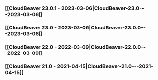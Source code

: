 ### [[CloudBeaver 23.0.1 - 2023-03-06|CloudBeaver-23.0---2023-03-06]]

### [[CloudBeaver 23.0 - 2023-03-06|CloudBeaver-23.0.0---2023-03-06]]

### [[CloudBeaver 22.0 - 2022-03-09|CloudBeaver-22.0.0---2022-03-09]]

### [[CloudBeaver 21.0 - 2021-04-15|CloudBeaver-21.0---2021-04-15]]